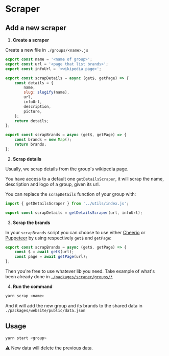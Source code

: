 # Scraper

## Add a new scraper

1. **Create a scraper**

Create a new file in `./groups/<name>.js`

```js
export const name = '<name of group>';
export const url = '<page that list brands>';
export const infoUrl = '<wikipedia page>';

export const scrapDetails = async (get$, getPage) => {
    const details = {
        name,
        slug: slugify(name),
        url,
        infoUrl,
        description,
        picture,
    };
    return details;
};

export const scrapBrands = async (get$, getPage) => {
    const brands = new Map();
    return brands;
};
```

2. **Scrap details**

Usually, we scrap details from the group's wikipedia page.

You have access to a default one `getDetailsScraper`, it will scrap the name, description and logo of a group, given its url.

You can replace the `scrapDetails` function of your group with:

```js
import { getDetailsScraper } from '../utils/index.js';

export const scrapDetails = getDetailsScraper(url, infoUrl);
```

3. **Scrap the brands**

In your `scrapBrands` script you can choose to use either [Cheerio](https://cheerio.js.org/) or [Puppeteer](https://pptr.dev/#?product=Puppeteer&version=v10.4.0&show=outline) by using respectively `get$` and `getPage`:

```js
export const scrapBrands = async (get$, getPage) => {
    const $ = await get$(url);
    const page = await getPage(url);
};
```

Then you're free to use whatever lib you need. Take example of what's been already done in [`./packages/scraper/groups/*`](./groups)

4. **Run the command**

```bash
yarn scrap <name>
```

And it will add the new group and its brands to the shared data in `./packages/website/public/data.json`

## Usage

```bash
yarn start <group>
```

:warning: New data will delete the previous data.
